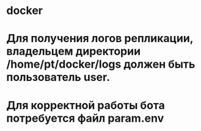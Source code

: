 # docker
# Для получения логов репликации, владельцем директории /home/pt/docker/logs должен быть пользователь user.
# Для корректной работы бота потребуется файл param.env
